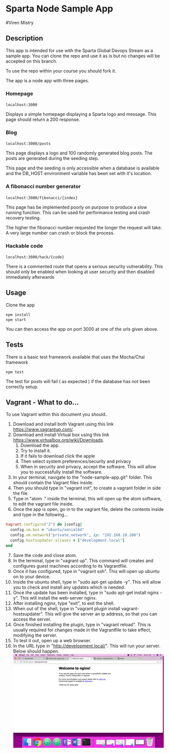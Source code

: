 # Sparta Node Sample App
#Viren Mistry
## Description

This app is intended for use with the Sparta Global Devops Stream as a sample app. You can clone the repo and use it as is but no changes will be accepted on this branch.

To use the repo within your course you should fork it.

The app is a node app with three pages.

### Homepage

``localhost:3000``

Displays a simple homepage displaying a Sparta logo and message. This page should return a 200 response.

### Blog

``localhost:3000/posts``

This page displays a logo and 100 randomly generated blog posts. The posts are generated during the seeding step.

This page and the seeding is only accessible when a database is available and the DB_HOST environment variable has been set with it's location.

### A fibonacci number generator

``localhost:3000/fibonacci/{index}``

This page has be implemented poorly on purpose to produce a slow running function. This can be used for performance testing and crash recovery testing.

The higher the fibonacci number requested the longer the request will take. A very large number can crash or block the process.


### Hackable code

``localhost:3000/hack/{code}``

There is a commented route that opens a serious security vulnerability. This should only be enabled when looking at user security and then disabled immediately afterwards

## Usage

Clone the app

```
npm install
npm start
```

You can then access the app on port 3000 at one of the urls given above.

## Tests

There is a basic test framework available that uses the Mocha/Chai framework

```
npm test
```

The test for posts will fail ( as expected ) if the database has not been correctly setup.

## Vagrant - What to do...
To use Vagrant within this document you should..
 1. Download and install both Vagrant using this link https://www.vagrantup.com/.
 2. Download and install Virtual box using this link https://www.virtualbox.org/wiki/Downloads.
    1. Download the app.
    2. Try to install it.
    3. If it fails to download click the apple
    4. Then select system preferences/security and privacy
    5. When in security and privacy, accept the software. This will allow you to successfully install the software.
 3. In your terminal, navigate to the "node-sample-app.git" folder. This should contain the Vagrant files inside.
 4. Then you should type in "vagrant init", to create a vagrant folder in side the file.
 5. Type in "atom ." inside the terminal, this will open up the atom software, to edit the vagrant file inside.
 6. Once the app is open, go in to the vagrant file, delete the contents inside and type in the following...
 ```ruby
 Vagrant.configure("2") do |config|
   config.vm.box = "ubuntu/xenial64"
   config.vm.network("private_network", ip: "192.168.10.100")
   config.hostsupdater.aliases = ["development.local"]
 end
 ```
 7. Save the code and close atom.
 8. In the terminal, type in "vagrant up". This command will creates and configures guest machines according to its Vagrantfile.
 9. Once it has configured, type in "vagrant ssh". This will open up ubuntu on to your device.
 10. Inside the ubuntu shell, type in "sudo apt-get update -y". This will allow you to check and install any updates which is needed.
 11. Once the update has been installed, type in "sudo apt-get install nginx -y". This will install the web-server nginx.
 12. After installing nginx, type "exit", to exit the shell.
 13. When out of the shell, type in "vagrant plugin install vagrant-hostsupdater". This will give the server an ip address, so that you can access the server.
 14. Once finished installing the plugin, type in "vagrant reload". This is usually required for changes made in the Vagrantfile to take effect, modifying the server.
 15. To test it out, open up a web browser.
 16. In the URL type in "http://development.local/". This will run your server. Below should happen.
 ![picture alt](Results.png)
